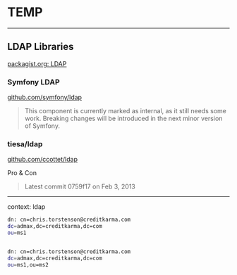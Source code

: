 # TEMP

---

## LDAP Libraries

[packagist.org: LDAP](https://packagist.org/search/?q=ldap)

### Symfony LDAP

[github.com/symfony/ldap](https://github.com/symfony/ldap)

> This component is currently marked as internal, as it still needs some work. Breaking changes will be introduced in the next minor version of Symfony.

### tiesa/ldap

[github.com/ccottet/ldap](https://github.com/ccottet/ldap)

Pro & Con

> Latest commit 0759f17  on Feb 3, 2013


---


context: ldap

```sh
dn: cn=chris.torstenson@creditkarma.com
dc=admax,dc=creditkarma,dc=com
ou=ms1


dn: cn=chris.torstenson@creditkarma.com
dc=admax,dc=creditkarma,dc=com
ou=ms1,ou=ms2
```
